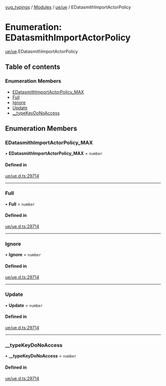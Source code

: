 [yug_typings](../README.md) / [Modules](../modules.md) / [ue/ue](../modules/ue_ue.md) / EDatasmithImportActorPolicy

# Enumeration: EDatasmithImportActorPolicy

[ue/ue](../modules/ue_ue.md).EDatasmithImportActorPolicy

## Table of contents

### Enumeration Members

- [EDatasmithImportActorPolicy\_MAX](ue_ue.EDatasmithImportActorPolicy.md#edatasmithimportactorpolicy_max)
- [Full](ue_ue.EDatasmithImportActorPolicy.md#full)
- [Ignore](ue_ue.EDatasmithImportActorPolicy.md#ignore)
- [Update](ue_ue.EDatasmithImportActorPolicy.md#update)
- [\_\_typeKeyDoNoAccess](ue_ue.EDatasmithImportActorPolicy.md#__typekeydonoaccess)

## Enumeration Members

### EDatasmithImportActorPolicy\_MAX

• **EDatasmithImportActorPolicy\_MAX** = `number`

#### Defined in

[ue/ue.d.ts:29714](https://github.com/YugMetaverse/yug_typings/blob/25cad34/ue/ue.d.ts#L29714)

___

### Full

• **Full** = `number`

#### Defined in

[ue/ue.d.ts:29714](https://github.com/YugMetaverse/yug_typings/blob/25cad34/ue/ue.d.ts#L29714)

___

### Ignore

• **Ignore** = `number`

#### Defined in

[ue/ue.d.ts:29714](https://github.com/YugMetaverse/yug_typings/blob/25cad34/ue/ue.d.ts#L29714)

___

### Update

• **Update** = `number`

#### Defined in

[ue/ue.d.ts:29714](https://github.com/YugMetaverse/yug_typings/blob/25cad34/ue/ue.d.ts#L29714)

___

### \_\_typeKeyDoNoAccess

• **\_\_typeKeyDoNoAccess** = `number`

#### Defined in

[ue/ue.d.ts:29714](https://github.com/YugMetaverse/yug_typings/blob/25cad34/ue/ue.d.ts#L29714)
